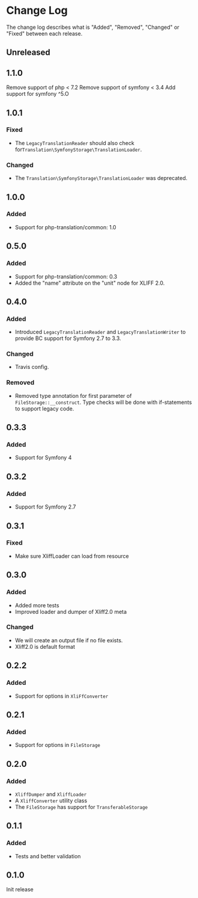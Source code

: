 # Change Log

The change log describes what is "Added", "Removed", "Changed" or "Fixed" between each release.

## Unreleased

## 1.1.0

Remove support of php < 7.2
Remove support of symfony < 3.4
Add support for symfony ^5.O

## 1.0.1

### Fixed

- The `LegacyTranslationReader` should also check for`Translation\SymfonyStorage\TranslationLoader`.

### Changed

- The `Translation\SymfonyStorage\TranslationLoader` was deprecated.

## 1.0.0

### Added

- Support for php-translation/common: 1.0

## 0.5.0

### Added

- Support for php-translation/common: 0.3
- Added the "name" attribute on the "unit" node for XLIFF 2.0.

## 0.4.0

### Added

- Introduced `LegacyTranslationReader` and `LegacyTranslationWriter` to provide BC support for Symfony 2.7 to 3.3.

### Changed

- Travis config.

### Removed

- Removed type annotation for first parameter of `FileStorage::__construct`. Type checks will be done with if-statements
to support legacy code.

## 0.3.3

### Added

- Support for Symfony 4

## 0.3.2

### Added

- Support for Symfony 2.7

## 0.3.1

### Fixed

- Make sure XliffLoader can load from resource

## 0.3.0

### Added

- Added more tests
- Improved loader and dumper of Xliff2.0 meta

### Changed

- We will create an output file if no file exists.
- Xliff2.0 is default format

## 0.2.2

### Added

- Support for options in `XliFfConverter`

## 0.2.1

### Added

- Support for options in `FileStorage`

## 0.2.0

### Added

- `XliffDumper` and `XliffLoader`
- A `XliffConverter` utility class
- The `FileStorage` has support for `TransferableStorage`

## 0.1.1

### Added

- Tests and better validation

## 0.1.0

Init release


